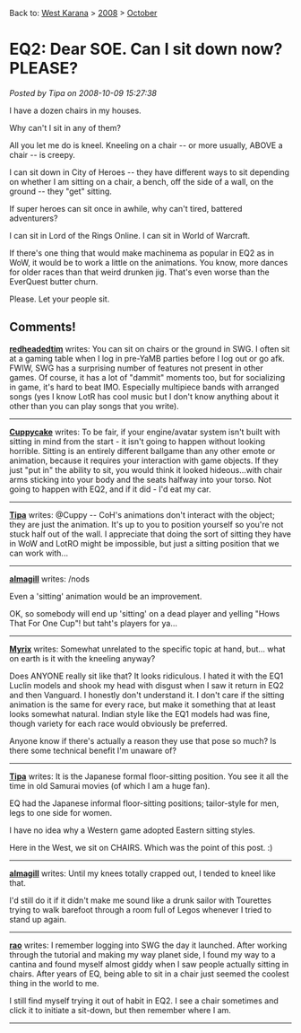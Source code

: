 Back to: [West Karana](/posts/westkarana.md) > [2008](/posts/2008/westkarana.md) > [October](./westkarana.md)
# EQ2: Dear SOE. Can I sit down now? PLEASE?

*Posted by Tipa on 2008-10-09 15:27:38*

I have a dozen chairs in my houses.

Why can't I sit in any of them?

All you let me do is kneel. Kneeling on a chair -- or more usually, ABOVE a chair -- is creepy.

I can sit down in City of Heroes -- they have different ways to sit depending on whether I am sitting on a chair, a bench, off the side of a wall, on the ground -- they "get" sitting.

If super heroes can sit once in awhile, why can't tired, battered adventurers?

I can sit in Lord of the Rings Online. I can sit in World of Warcraft.

If there's one thing that would make machinema as popular in EQ2 as in WoW, it would be to work a little on the animations. You know, more dances for older races than that weird drunken jig. That's even worse than the EverQuest butter churn.

Please. Let your people sit.


## Comments!

**[redheadedtim](http://redheadedtim.blogspot.com)** writes: You can sit on chairs or the ground in SWG. I often sit at a gaming table when I log in pre-YaMB parties before I log out or go afk. FWIW, SWG has a surprising number of features not present in other games. Of course, it has a lot of "dammit" moments too, but for socializing in game, it's hard to beat IMO. Especially multipiece bands with arranged songs (yes I know LotR has cool music but I don't know anything about it other than you can play songs that you write).

---

**[Cuppycake](http://www.metaplace.com)** writes: To be fair, if your engine/avatar system isn't built with sitting in mind from the start - it isn't going to happen without looking horrible. Sitting is an entirely different ballgame than any other emote or animation, because it requires your interaction with game objects. If they just "put in" the ability to sit, you would think it looked hideous...with chair arms sticking into your body and the seats halfway into your torso. Not going to happen with EQ2, and if it did - I'd eat my car.

---

**[Tipa](https://chasingdings.com)** writes: @Cuppy -- CoH's animations don't interact with the object; they are just the animation. It's up to you to position yourself so you're not stuck half out of the wall. I appreciate that doing the sort of sitting they have in WoW and LotRO might be impossible, but just a sitting position that we can work with...

---

**[almagill](http://almagill.livejournal.com)** writes: /nods

Even a 'sitting' animation would be an improvement.

OK, so somebody will end up 'sitting' on a dead player and yelling "Hows That For One Cup"! but taht's players for ya...

---

**[Myrix](http://www.thewanderingrogue.com)** writes: Somewhat unrelated to the specific topic at hand, but... what on earth is it with the kneeling anyway? 

Does ANYONE really sit like that? It looks ridiculous. I hated it with the EQ1 Luclin models and shook my head with disgust when I saw it return in EQ2 and then Vanguard. I honestly don't understand it. I don't care if the sitting animation is the same for every race, but make it something that at least looks somewhat natural. Indian style like the EQ1 models had was fine, though variety for each race would obviously be preferred.

Anyone know if there's actually a reason they use that pose so much? Is there some technical benefit I'm unaware of?

---

**[Tipa](https://chasingdings.com)** writes: It is the Japanese formal floor-sitting position. You see it all the time in old Samurai movies (of which I am a huge fan).

EQ had the Japanese informal floor-sitting positions; tailor-style for men, legs to one side for women.

I have no idea why a Western game adopted Eastern sitting styles.

Here in the West, we sit on CHAIRS. Which was the point of this post. :)

---

**[almagill](http://almagill.livejournal.com)** writes: Until my knees totally crapped out, I tended to kneel like that. 

I'd still do it if it didn't make me sound like a drunk sailor with Tourettes trying to walk barefoot through a room full of Legos whenever I tried to stand up again.

---

**[rao](http://raoworld.wordpress.com/)** writes: I remember logging into SWG the day it launched. After working through the tutorial and making my way planet side, I found my way to a cantina and found myself almost giddy when I saw people actually sitting in chairs. After years of EQ, being able to sit in a chair just seemed the coolest thing in the world to me.

I still find myself trying it out of habit in EQ2. I see a chair sometimes and click it to initiate a sit-down, but then remember where I am.

---

